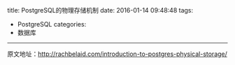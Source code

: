 title: PostgreSQL的物理存储机制
date: 2016-01-14 09:48:48
tags:
- PostgreSQL
categories:
- 数据库

---

原文地址：<http://rachbelaid.com/introduction-to-postgres-physical-storage/>
